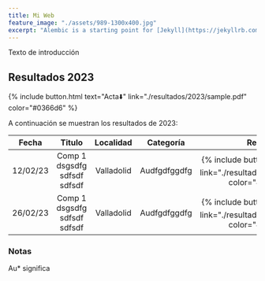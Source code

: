 ```yaml
---
title: Mi Web
feature_image: "./assets/989-1300x400.jpg"
excerpt: "Alembic is a starting point for [Jekyll](https://jekyllrb.com/) projects. Rather than starting from scratch, this boilerplate is designed to get the ball rolling immediately. Install it, configure it, tweak it, push it."
---
```


Texto de introducción

## Resultados 2023

{% include button.html text="Acta⬇️" link="./resultados/2023/sample.pdf" color="#0366d6" %}

A continuación se muestran los resultados de 2023:

| Fecha      | Titulo | Localidad     | Categoría    | Resultados | 
|    :----:   |    :----:   |    :----:   |     :----:   |     :----:   |
| 12/02/23 | Comp 1  dsgsdfg sdfsdf sdfsdf | Valladolid | Audfgdfggdfg | {% include button.html text="Acta⬇️" link="./resultados/2023/sample.pdf" color="#0366d6" %} |
| 26/02/23 | Comp 1  dsgsdfg sdfsdf sdfsdf | Valladolid | Audfgdfggdfg | {% include button.html text="Acta⬇️" link="./resultados/2023/sample.pdf" color="#0366d6" %} |


### Notas

Au* significa 